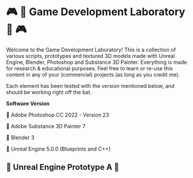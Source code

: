 [//]: # (Yoann AMAR ASSOULINE - GOLDANNIYATECH)
[//]: # (https://github.com/Goldanniyatech/Game-Development_Lab) 

# :video_game: :test_tube: Game Development Laboratory :test_tube: :video_game:

Welcome to the Game Development Laboratory! This is a collection of various scripts, prototypes and textured 3D models made with Unreal Engine, Blender, Photoshop and Substance 3D Painter. Everything is made for research & educational purposes. Feel free to learn or re-use this content in any of your (commercial) projects (as long as you credit me). 

Each element has been tested with the *version* mentioned below, and should be working right off the bat. 

**Software Version**

:gem: Adobe Photoshop CC 2022 - Version 23

:gem: Adobe Substance 3D Painter 7

:gem: Blender 3 

:gem: Unreal Engine 5.0.0 (Blueprints and C++)

## :star2: Unreal Engine Prototype A :star2:
